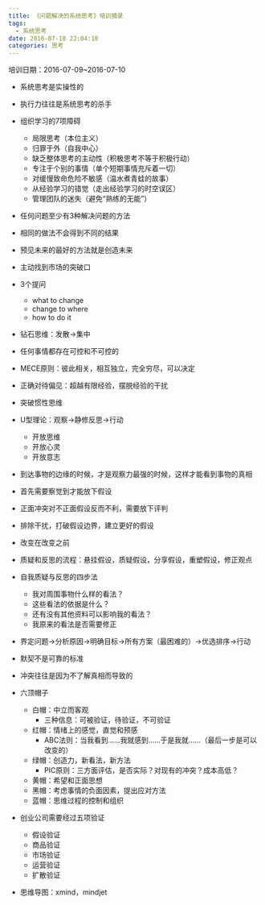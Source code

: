 ```yaml
---
title: 《问题解决的系统思考》培训摘录
tags:
  - 系统思考
date: 2016-07-10 22:04:10
categories: 思考
---
```


培训日期：2016-07-09~2016-07-10

- 系统思考是实操性的
- 执行力往往是系统思考的杀手
- 组织学习的7项障碍
	- 局限思考（本位主义）
	- 归罪于外（自我中心）
	- 缺乏整体思考的主动性（积极思考不等于积极行动）
	- 专注于个别的事情（单个短期事情充斥着一切）
	- 对缓慢致命危险不敏感（温水煮青蛙的故事）
	- 从经验学习的错觉（走出经验学习的时空误区）
	- 管理团队的迷失（避免“熟练的无能”）

- 任何问题至少有3种解决问题的方法
- 相同的做法不会得到不同的结果
- 预见未来的最好的方法就是创造未来
- 主动找到市场的突破口

<!-- more -->

- 3个提问
	- what to change
	- change to where 
	- how to do it

- 钻石思维：发散->集中
- 任何事情都存在可控和不可控的
- MECE原则：彼此相关，相互独立，完全穷尽，可以决定
- 正确对待偏见：超越有限经验，摆脱经验的干扰
- 突破惯性思维
- U型理论：观察->静修反思->行动
	- 开放思维
	- 开放心灵
	- 开放意志
- 到达事物的边缘的时候，才是观察力最强的时候，这样才能看到事物的真相
- 首先需要察觉到才能放下假设
- 正面冲突对不正面假设反而不利，需要放下评判
- 排除干扰，打破假设边界，建立更好的假设
- 改变在改变之前
- 质疑和反思的流程：悬挂假设，质疑假设，分享假设，重塑假设，修正观点
- 自我质疑与反思的四步法
	- 我对周围事物什么样的看法？
	- 这些看法的依据是什么？
	- 还有没有其他资料可以影响我的看法？
	- 我原来的看法是否需要修正

- 界定问题->分析原因->明确目标->所有方案（最困难的）->优选排序->行动
- 默契不是可靠的标准
- 冲突往往是因为不了解真相而导致的
- 六顶帽子
	- 白帽：中立而客观
		- 三种信息：可被验证，待验证，不可验证
	- 红帽：情绪上的感觉，直觉和预感
		- ABC法则：当我看到......我就感到......于是我就......（最后一步是可以改变的）
	- 绿帽：创造力，新看法，新方法
		- PIC原则：三方面评估，是否实际？对现有的冲突？成本高低？
	- 黄帽：希望和正面思想
	- 黑帽：考虑事情的负面因素，提出应对方法
	- 蓝帽：思维过程的控制和组织
- 创业公司需要经过五项验证
	- 假设验证
	- 商品验证
	- 市场验证
	- 运营验证
	- 扩散验证
- 思维导图：xmind，mindjet

